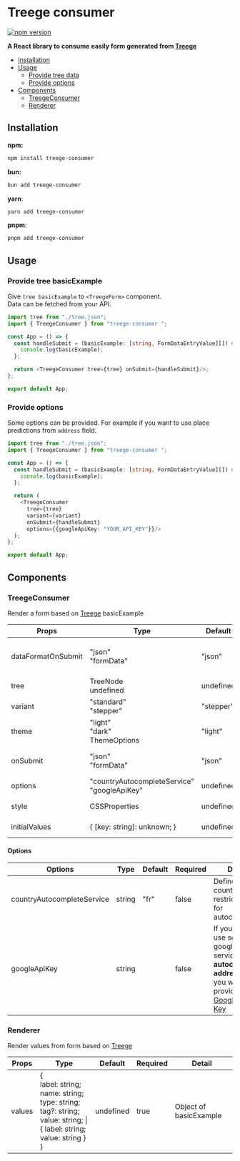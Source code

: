 # Treege consumer

[![npm version](https://badge.fury.io/js/treege-consumer.svg)](https://badge.fury.io/js/treege-consumer)

**A React library to consume easily form generated from [Treege](https://github.com/Tracktor/treege)**

- [Installation](#Installation)
- [Usage](#Usage)
    - [Provide tree data](#Provide-tree-data)
    - [Provide options](#Provide-options)
- [Components](#Components)
    - [TreegeConsumer](#TreegeConsumer)
    - [Renderer](#TreegeValuesConsumer)

## Installation

**npm:**
```bash
npm install treege-consumer
```
**bun:**
```bash
bun add treege-consumer
```
**yarn**:
```bash
yarn add treege-consumer
```
**pnpm**:
```bash
pnpm add treege-consumer
```

## Usage

### Provide tree basicExample

Give `tree basicExample` to `<TreegeForm>` component.  
Data can be fetched from your API.

```typescript jsx
import tree from "./tree.json";
import { TreegeConsumer } from "treege-consumer ";

const App = () => {
  const handleSubmit = (basicExample: [string, FormDataEntryValue][]) => {
    console.log(basicExample);
  };

  return <TreegeConsumer tree={tree} onSubmit={handleSubmit}/>;
};

export default App;
```

### Provide options

Some options can be provided. For example if you want to use place predictions from `address` field.

```typescript jsx
import tree from "./tree.json";
import { TreegeConsumer } from "treege-consumer ";

const App = () => {
  const handleSubmit = (basicExample: [string, FormDataEntryValue][]) => {
    console.log(basicExample);
  };

  return (
    <TreegeConsumer
      tree={tree}
      variant={variant}
      onSubmit={handleSubmit}
      options={{googleApiKey: "YOUR_API_KEY"}}/>
  );
};

export default App;
```

## Components

### TreegeConsumer

Render a form based
on [Treege](https://github.com/Tracktor/treege) basicExample

| Props              | Type                                            | Default    | Required | Detail                                    |
|--------------------|-------------------------------------------------|------------|----------|-------------------------------------------|
| dataFormatOnSubmit | "json"<br/>"formData"                           | "json"     | false    | Data format returned by onSubmit callback |
| tree               | TreeNode<br/>  undefined                        | undefined  | false    | Treege basicExample                               |
| variant            | "standard"<br/>  "stepper"                      | "stepper"  | false    | The variant to use                        |
| theme              | "light"<br/>  "dark" <br/> ThemeOptions         | "light"    | false    | Theme color mode                          |
| onSubmit           | "json"<br/>"formData"                           | "json"     | false    | Callback fired form is validate           |
| options            | "countryAutocompleteService"<br/>"googleApiKey" | undefined  | false    | Consumer options                          |
| style              | CSSProperties                                   | undefined  | false    | Custom form style                         |
| initialValues      | { [key: string]: unknown; }                     | undefined  | false    | Set initial value to form                 |

#### Options

| Options                    | Type   | Default | Required | Detail                                                                                                                                                                        |
|----------------------------|--------|---------|----------|-------------------------------------------------------------------------------------------------------------------------------------------------------------------------------|
| countryAutocompleteService | string | "fr"    | false    | Define country restrictions for autocomplete                                                                                                                                  |
| googleApiKey               | string |         | false    | If you want use some google service like <strong>autocomplete address</strong>, then you want provide [Google Api Key](https://cloud.google.com/docs/authentication/api-keys) |


### Renderer

Render values from form based on [Treege](https://github.com/Tracktor/treege)

| Props  | Type                                                                                                                                        | Default   | Required | Detail         |
|--------|---------------------------------------------------------------------------------------------------------------------------------------------|-----------|----------|----------------|
| values | {<br/>label: string;<br/>name: string;<br/>type: string;<br/>tag?: string;<br/>value: string; &#124; { label: string; value: string }<br/>} | undefined | true     | Object of basicExample |
